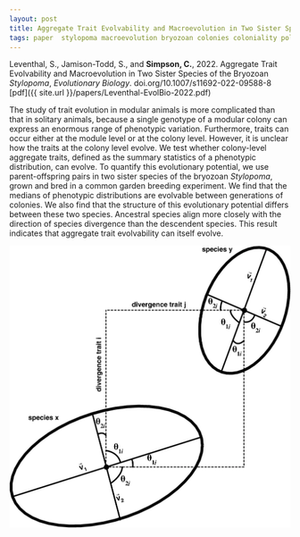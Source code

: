 ```yaml
---
layout: post
title: Aggregate Trait Evolvability and Macroevolution in Two Sister Species of the Bryozoan Stylopoma
tags: paper  stylopoma macroevolution bryozoan colonies coloniality polymorphism heritability
---
```


Leventhal, S., Jamison-Todd, S., and **Simpson, C.**, 2022. Aggregate Trait Evolvability and Macroevolution in Two Sister Species of the Bryozoan *Stylopoma*, *Evolutionary Biology*. doi.org/10.1007/s11692-022-09588-8 [pdf]({{ site.url }}/papers/Leventhal-EvolBio-2022.pdf)


The study of trait evolution in modular animals is more complicated than that in solitary animals, because a single genotype of a modular colony can express an enormous range of phenotypic variation. Furthermore, traits can occur either at the module level or at the colony level. However, it is unclear how the traits at the colony level evolve. We test whether colony-level aggregate traits, defined as the summary statistics of a phenotypic distribution, can evolve. To quantify this evolutionary potential, we use parent-offspring pairs in two sister species of the bryozoan *Stylopoma*, grown and bred in a common garden breeding experiment. We find that the medians of phenotypic distributions are evolvable between generations of colonies. We also find that the structure of this evolutionary potential differs between these two species. Ancestral species align more closely with the direction of species divergence than the descendent species. This result indicates that aggregate trait evolvability can itself evolve.

<img src="/assets/img/styloFigure2.png"  width = "700px"/>
